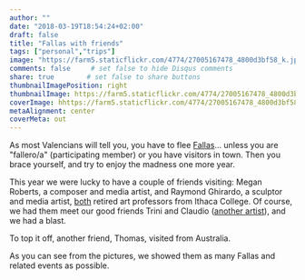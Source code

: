 ```yaml
---
author: ""
date: "2018-03-19T18:54:24+02:00"
draft: false
title: "Fallas with friends"
tags: ["personal","trips"]
image: "https://farm5.staticflickr.com/4774/27005167478_4800d3bf58_k.jpg"
comments: false     # set false to hide Disqus comments
share: true        # set false to share buttons
thumbnailImagePosition: right
thumbnailImage: https://farm5.staticflickr.com/4774/27005167478_4800d3bf58_k.jpg
coverImage: hhttps://farm5.staticflickr.com/4774/27005167478_4800d3bf58_k.jpg
metaAlignment: center
coverMeta: out
---
```


As most Valencians will tell you, you have to flee [Fallas](https://en.wikipedia.org/wiki/Falles)... unless you are "fallero/a" (participating member) or you have visitors in town. Then you brace yourself, and try to enjoy the madness one more year.

<!--more-->

This year we were lucky to have a couple of friends visiting: Megan Roberts, a composer and media artist, and Raymond Ghirardo, a sculptor and media artist, [both](http://www.roberts-ghirardo.net) retired art professors from Ithaca College. Of course, we had them meet our good friends Trini and Claudio ([another artist](https://zirotticrea.blogspot.com)), and we had a blast.

To top it off, another friend, Thomas, visited from Australia.

As you can see from the pictures, we showed them as many Fallas and related events as possible.

<div id="flickrembed"></div><div style="position:absolute; top:-70px; display:block; text-align:center; z-index:-1;"></div><script src='https://flickrembed.com/embed_v2.js.php?source=flickr&layout=responsive&input=www.flickr.com/photos/jcortell/albums/72157692845399061&sort=5&by=album&theme=default&scale=fill&limit=100&skin=default&autoplay=true'></script>
